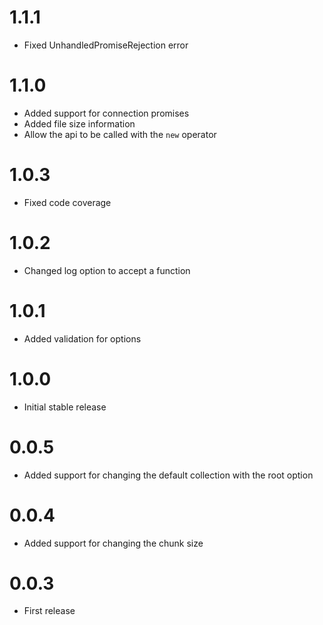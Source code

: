 1.1.1
=====

  * Fixed UnhandledPromiseRejection error
  
1.1.0
==================

  * Added support for connection promises
  * Added file size information
  * Allow the api to be called with the `new` operator

1.0.3
==================

  * Fixed code coverage

1.0.2
==================

  * Changed log option to accept a function

1.0.1
==================

  * Added validation for options

1.0.0
==================

  * Initial stable release
  
0.0.5
==================
  
  * Added support for changing the default collection with the root option
  
0.0.4
==================
  
  * Added support for changing the chunk size
  
0.0.3
==================
  
  * First release
